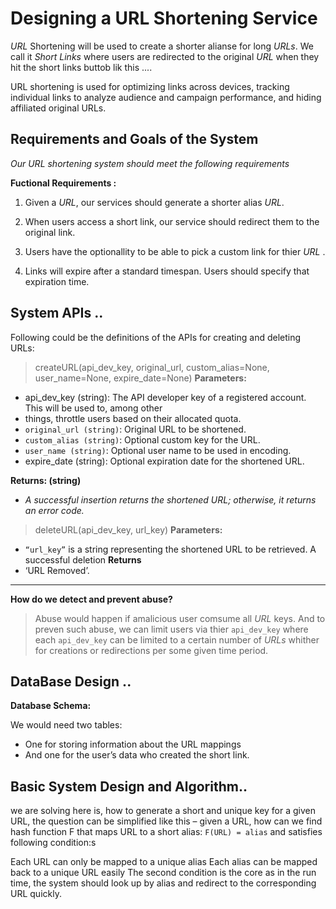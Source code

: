 # Designing a URL Shortening Service

  *URL* Shortening will be used to create a shorter alianse for long _URLs_. We call it _Short Links_ where users are 
redirected to the original _URL_ when they hit the short links buttob lik this ....

  URL shortening is used for optimizing links across devices, tracking individual links to analyze 
audience and campaign performance, and hiding affiliated original URLs.


##  Requirements and Goals of the System

_Our URL shortening system should meet the following requirements_

__Fuctional Requirements :__
1. Given a _URL_, our services should generate a shorter alias _URL_.

2. When users access a short link, our service should redirect them to the original link.

3. Users have the optionallity to be able to pick a custom link for thier _URL_ .

4. Links will expire after a standard timespan. Users should specify that expiration time.

## System APIs ..
Following could be the definitions of the APIs for creating and deleting URLs:  
 > createURL(api_dev_key, original_url, custom_alias=None, user_name=None,
expire_date=None)
__Parameters:__ 
  - api_dev_key (string): The API developer key of a registered account. This will be used to, among other 
  - things, throttle users based on their allocated quota.
  - `original_url (string)`: Original URL to be shortened.
  - `custom_alias (string)`: Optional custom key for the URL.
  - `user_name (string)`: Optional user name to be used in encoding.
  - expire_date (string): Optional expiration date for the shortened URL.

__Returns: (string)__ 
  - _A successful insertion returns the shortened URL; otherwise, it returns an error code._ 

> deleteURL(api_dev_key, url_key)
__Parameters:__ 
  -  `“url_key”` is a string representing the shortened URL to be retrieved. A successful deletion 
__Returns__ 
  - ‘URL Removed’. 

---
 __How do we detect and prevent abuse?__

 > Abuse would happen if amalicious user comsume all _URL_ keys. And to preven such abuse, we can limit users via thier `api_dev_key` where each `api_dev_key` can be limited to a certain number of _URLs_ whither for creations or redirections per some given time period.

 ## DataBase Design ..

 __Database Schema:__
 
 We would need two tables: 
  - One for storing information about the URL mappings
  - And one for the user’s data who created the short link.


## Basic System Design and Algorithm..

we are solving here is, how to generate a short and unique key for a given URL, the question can be simplified like this – given a URL, how can we find hash function F that maps URL to a short alias:
`F(URL) = alias`
and satisfies following condition:s

Each URL can only be mapped to a unique alias
Each alias can be mapped back to a unique URL easily
The second condition is the core as in the run time, the system should look up by alias and redirect to the corresponding URL quickly.


